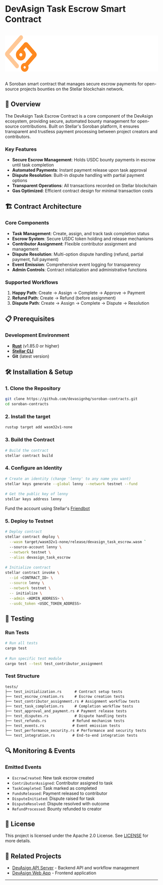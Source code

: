 # DevAsign Task Escrow Smart Contract

<br/>
<div align="center">
  <a href="https://www.devasign.com" style="display: block; margin: 0 auto;">
    <picture>
      <source media="(prefers-color-scheme: dark)" srcset="./public/devasign-white.png">
      <source media="(prefers-color-scheme: light)" srcset="./public/devasign-black.png">
      <img alt="DevAsign Logo" src="./public/devasign-white.png" height="120" style="display: block; margin: 0 auto;">
    </picture>
  </a>
</div>

<br/>

A Soroban smart contract that manages secure escrow payments for open-source projects bounties on the Stellar blockchain network.

## 🚀 Overview

The DevAsign Task Escrow Contract is a core component of the DevAsign ecosystem, providing secure, automated bounty management for open-source contributions. Built on Stellar's Soroban platform, it ensures transparent and trustless payment processing between project creators and contributors.

### Key Features

- **Secure Escrow Management**: Holds USDC bounty payments in escrow until task completion
- **Automated Payments**: Instant payment release upon task approval
- **Dispute Resolution**: Built-in dispute handling with partial payment options
- **Transparent Operations**: All transactions recorded on Stellar blockchain
- **Gas Optimized**: Efficient contract design for minimal transaction costs

## 🏗️ Contract Architecture

### Core Components

- **Task Management**: Create, assign, and track task completion status
- **Escrow System**: Secure USDC token holding and release mechanisms
- **Contributor Assignment**: Flexible contributor assignment and management
- **Dispute Resolution**: Multi-option dispute handling (refund, partial payment, full payment)
- **Event Emission**: Comprehensive event logging for transparency
- **Admin Controls**: Contract initialization and administrative functions

### Supported Workflows

1. **Happy Path**: Create → Assign → Complete → Approve → Payment
2. **Refund Path**: Create → Refund (before assignment)
3. **Dispute Path**: Create → Assign → Complete → Dispute → Resolution

## 📋 Prerequisites

### Development Environment
- [**Rust**](https://doc.rust-lang.org/book/ch01-01-installation.html) (v1.85.0 or higher)
- [**Stellar CLI**](https://developers.stellar.org/docs/build/smart-contracts/getting-started/setup)
- **Git** (latest version)

<!-- ### Stellar Network Setup
- **Stellar Account** with XLM for transaction fees
- **USDC Token Contract** address (testnet or mainnet)
- **Soroban RPC Endpoint** access -->


## 🛠️ Installation & Setup

### 1. Clone the Repository
```bash
git clone https://github.com/devasignhq/soroban-contracts.git
cd soroban-contracts
```

### 2. Install the target
```bash
rustup target add wasm32v1-none
```

### 3. Build the Contract
```bash
# Build the contract
stellar contract build
```

### 4. Configure an Identity
```bash
# Create an identity (change 'lenny' to any name you want)
stellar keys generate --global lenny --network testnet --fund

# Get the public key of lenny 
stellar keys address lenny
```
Fund the account using Stellar's [Friendbot](https://lab.stellar.org/account/fund?$=network$id=testnet&label=Testnet&horizonUrl=https:////horizon-testnet.stellar.org&rpcUrl=https:////soroban-testnet.stellar.org&passphrase=Test%20SDF%20Network%20/;%20September%202015;&transaction$build$classic$operations@$operation_type=path_payment_strict_send&params$;&source_account=;;;&soroban$operation$params@;;)

### 5. Deploy to Testnet
```bash
# Deploy contract
stellar contract deploy \
  --wasm target/wasm32v1-none/release/devasign_task_escrow.wasm `
  --source-account lenny \
  --network testnet \
  --alias devasign_task_escrow

# Initialize contract
stellar contract invoke \
  --id <CONTRACT_ID> \
  --source lenny \
  --network testnet \
  -- initialize \
  --admin <ADMIN_ADDRESS> \
  --usdc_token <USDC_TOKEN_ADDRESS>
```

## 🧪 Testing

### Run Tests
```bash
# Run all tests
cargo test

# Run specific test module
cargo test --test test_contributor_assignment
```

### Test Structure
```
tests/
├── test_initialization.rs      # Contract setup tests
├── test_escrow_creation.rs     # Escrow creation tests
├── test_contributor_assignment.rs # Assignment workflow tests
├── test_task_completion.rs     # Completion workflow tests
├── test_approval_and_payment.rs # Payment release tests
├── test_disputes.rs            # Dispute handling tests
├── test_refunds.rs            # Refund mechanism tests
├── test_events.rs             # Event emission tests
├── test_performance_security.rs # Performance and security tests
└── test_integration.rs        # End-to-end integration tests
```

<!-- ## 🚀 Deployment -->

<!-- ## 📈 Integration with DevAsign API -->

## 🔍 Monitoring & Events

### Emitted Events
- `EscrowCreated`: New task escrow created
- `ContributorAssigned`: Contributor assigned to task
- `TaskCompleted`: Task marked as completed
- `FundsReleased`: Payment released to contributor
- `DisputeInitiated`: Dispute raised for task
- `DisputeResolved`: Dispute resolved with outcome
- `RefundProcessed`: Bounty refunded to creator

## 📄 License

This project is licensed under the Apache 2.0 License. See [LICENSE](https://github.com/devasignhq/soroban-contracts/blob/main/LICENSE) for more details.

<!-- ## 🤝 Contributing -->

## 🔗 Related Projects

- [DevAsign API Server](https://github.com/devasignhq/devasign-api) - Backend API and workflow management
- [DevAsign Web App](https://github.com/devasignhq/devasign-app) - Frontend application

---